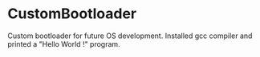 # CustomBootloader
Custom bootloader for future OS development. Installed gcc compiler and printed a "Hello World !" program.
